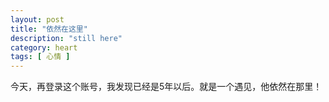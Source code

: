 ```yaml
---
layout: post
title: "依然在这里"
description: "still here"
category: heart
tags: [ 心情 ]
---
```


今天，再登录这个账号，我发现已经是5年以后。就是一个遇见，他依然在那里！
